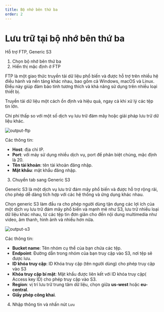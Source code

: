 ```yaml
---
title: Bộ nhớ bên thứ ba
order: 2
---
```


# Lưu trữ tại bộ nhớ bên thứ ba

Hỗ trợ FTP, Generic S3

1. Chọn bộ nhớ bên thứ ba
2. Hiển thị mặc định ở FTP

FTP là một giao thức truyền tải dữ liệu phổ biến và được hỗ trợ trên nhiều hệ điều hành và nền tảng khác nhau, bao gồm cả Windows, macOS và Linux. Điều này giúp đảm bảo tính tương thích và khả năng sử dụng trên nhiều loại thiết bị.

Truyền tải dữ liệu một cách ổn định và hiệu quả, ngay cả khi xử lý các tệp tin lớn.

Chi phí thấp so với một số dịch vụ lưu trữ đám mây hoặc giải pháp lưu trữ dữ liệu khác.

![output-ftp](/images/media-vod/job-management/output-ftp.png)

Các thông tin:

- **Host**: địa chỉ IP.
- **Port**: với máy sử dụng nhiều dịch vụ, port để phân biệt chúng, mặc định là 20.
- **Tên tài khoản**: tên tài khoản đăng nhập.
- **Mật khẩu**: mật khẩu đăng nhập.

3. Chuyển tab sang Generic S3

Generic S3 là một dịch vụ lưu trữ đám mây phổ biến và được hỗ trợ rộng rãi, cho phép dễ dàng tích hợp với các hệ thống và ứng dụng khác nhau.

Chọn generic S3 làm đầu ra cho phép người dùng tận dụng các lợi ích của một dịch vụ lưu trữ đám mây phổ biến và mạnh mẽ như S3,  lưu trữ nhiều loại dữ liệu khác nhau, từ các tệp tin đơn giản cho đến nội dung multimedia như video, âm thanh, hình ảnh và nhiều hơn nữa.

![output-s3](/images/media-vod/job-management/output-s3.png)

Các thông tin:

- **Bucket name**: Tên nhóm cụ thể của bạn chứa các tệp.
- **Endpoint**: Đường dẫn trong nhóm của bạn truy cập vào S3, nơi tệp sẽ được lưu.
- **ID khóa truy cập**: ID Khóa truy cập (tên người dùng) cho phép truy cập vào S3
- **Khóa truy cập bí mật**: Mật khẩu được liên kết với ID khóa truy cập( Access key ID) cho phép truy cập vào S3.
- **Region**: vị trí lưu trữ trung tâm dữ liệu, chọn giữa **us-west** hoặc **eu-central**.
- **Giấy phép công khai**.

4. Nhập thông tin và nhấn nút `Lưu`
